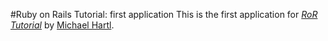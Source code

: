 #Ruby on Rails Tutorial:  first application
This is the first application for [*RoR Tutorial*](http:/railstutorial.org/) by [Michael Hartl](http://michaelhartl.com/).